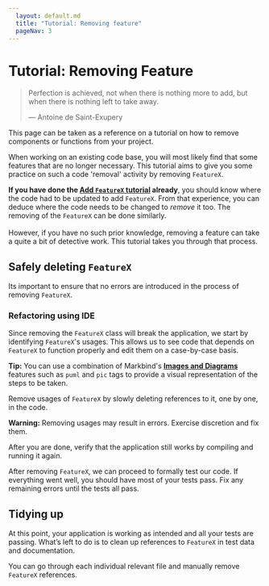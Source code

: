 ```yaml
---
  layout: default.md
  title: "Tutorial: Removing feature"
  pageNav: 3
---
```


# Tutorial: Removing Feature

> Perfection is achieved, not when there is nothing more to add, but when there is nothing left to take away.
>
> —  Antoine de Saint-Exupery

<box type="tip">
This page can be taken as a reference on a tutorial on how to remove components or functions from your project.
</box>

When working on an existing code base, you will most likely find that some features that are no longer necessary.
This tutorial aims to give you some practice on such a code 'removal' activity by removing `FeatureX`.

<box type="success">

**If you have done the [Add `FeatureX` tutorial](AddingFeature.html)  already**, you should know where the code had to be updated to add `FeatureX`. From that experience, you can deduce where the code needs to be changed to _remove_ it too. The removing of the `FeatureX` can be done similarly.
<br>
<br>
However, if you have no such prior knowledge, removing a feature can take a quite a bit of detective work. This tutorial takes you through that process.
</box>


<!-- * Table of Contents -->
<!-- {:toc} -->

## Safely deleting `FeatureX`

Its important to ensure that no errors are introduced in the process of removing `FeatureX`.

### Refactoring using IDE

Since removing the `FeatureX` class will break the application, we start by identifying `FeatureX`'s usages. This allows us to see code that depends on `FeatureX` to function properly and edit them on a case-by-case basis.

<box type="tip" seamless>

**Tip:** You can use a combination of Markbind's [**Images and Diagrams**](https://markbind.org/userGuide/components/imagesAndDiagrams.html) features such as `puml` and `pic` tags to provide a visual representation of the steps to be taken.
</box>

Remove usages of `FeatureX` by slowly deleting references to it, one by one, in the code.

   <box type="warning" seamless>

   **Warning:** Removing usages may result in errors. Exercise discretion and fix them.
   </box>

After you are done, verify that the application still works by compiling and running it again.

After removing `FeatureX`, we can proceed to formally test our code. If everything went well, you should have most of your tests pass. Fix any remaining errors until the tests all pass.

## Tidying up

At this point, your application is working as intended and all your tests are passing. What’s left to do is to clean up references to `FeatureX` in test data and documentation.

You can go through each individual relevant file and manually remove `FeatureX` references.
